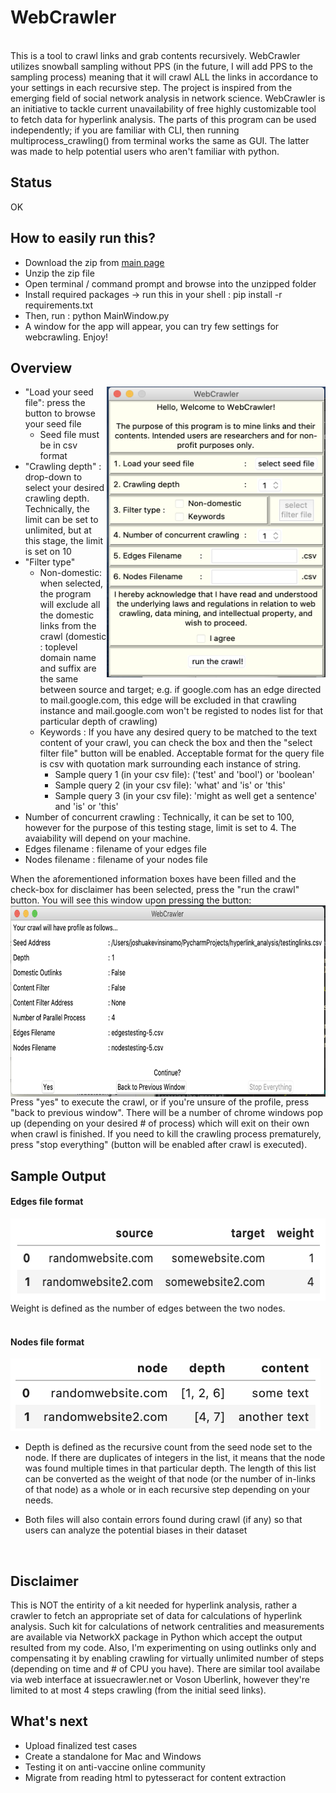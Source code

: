 # WebCrawler
<br>
This is a tool to crawl links and grab contents recursively. WebCrawler utilizes snowball sampling without PPS (in the future, I will add PPS to the sampling process) meaning that it will crawl ALL the links in accordance to your settings in each recursive step. The project is inspired from the emerging field of social network analysis in network science. WebCrawler is an initiative to tackle current unavailability of free highly customizable tool to fetch data for hyperlink analysis. The parts of this program can be used independently; if you are familiar with CLI, then running multiprocess_crawling() from terminal works the same as GUI. The latter was made to help potential users who aren't familiar with python. 


## Status
OK

## How to easily run this?
- Download the zip from [main page](https://github.com/jksinamo/sampleCode/#samplecode)
- Unzip the zip file
- Open terminal / command prompt and browse into the unzipped folder
- Install required packages -> run this in your shell : pip install -r requirements.txt
- Then, run : python MainWindow.py 
- A window for the app will appear, you can try few settings for webcrawling. Enjoy! 

## Overview

<img src="other/mainwindow.png" width="350" height="465" align = "right">

- "Load your seed file": press the button to browse your seed file
  - Seed file must be in csv format 
- "Crawling depth" : drop-down to select your desired crawling depth. Technically, the limit can be set to unlimited, but at this stage, the limit is set on 10
- "Filter type"
  - Non-domestic: when selected, the program will exclude all the domestic links from the crawl (domestic : toplevel domain name and suffix are the same between source and target; e.g. if google.com has an edge directed to mail.google.com, this edge will be excluded in that crawling instance and mail.google.com won't be registed to nodes list for that particular depth of crawling)
  - Keywords : If you have any desired query to be matched to the text content of your crawl, you can check the box and then the "select filter file" button will be enabled. Acceptable format for the query file is csv with quotation mark surrounding each instance of string. 
    - Sample query 1 (in your csv file): ('test' and 'bool') or 'boolean' 
    - Sample query 2 (in your csv file): 'what' and 'is' or 'this' 
    - Sample query 3 (in your csv file): 'might as well get a sentence' and 'is' or 'this' 
- Number of concurrent crawling : Technically, it can be set to 100, however for the purpose of this testing stage, limit is set to 4. The avaiability will depend on your machine.
- Edges filename : filename of your edges file
- Nodes filename : filename of your nodes file
   

When the aforementioned information boxes have been filled and the check-box for disclaimer has been selected, press the "run the crawl" button. You will see this window upon pressing the button:
<br>
<img src="other/review.png" width="716" height="306" align = "center">
<br>
Press "yes" to execute the crawl, or if you're unsure of the profile, press "back to previous window". There will be a number of chrome windows pop up (depending on your desired # of process) which will exit on their own when crawl is finished. If you need to kill the crawling process prematurely, press "stop everything" (button will be enabled after crawl is executed).


## Sample Output

#### Edges file format
<img src="other/edgesExample.png" width="564" height="132">
<br>
Weight is defined as the number of edges between the two nodes.
<br>
<br>

#### Nodes file format
<img src="other/nodesExample.png" width="496" height="116"> 
<br>

* Depth is defined as the recursive count from the seed node set to the node. If there are duplicates of integers in the list, it means that the node was found multiple times in that particular depth. The length of this list can be converted as the weight of that node (or the number of in-links of that node) as a whole or in each recursive step depending on your needs. 

* Both files will also contain errors found during crawl (if any) so that users can analyze the potential biases in their dataset
<br>

## Disclaimer
This is NOT the entirity of a kit needed for hyperlink analysis, rather a crawler to fetch an appropriate set of data for calculations of hyperlink analysis. Such kit for calculations of network centralities and measurements are available via NetworkX package in Python which accept the output resulted from my code. Also, I'm experimenting on using outlinks only and compensating it by enabling crawling for virtually unlimited number of steps (depending on time and # of CPU you have). There are similar tool availabe via web interface at issuecrawler.net or Voson Uberlink, however they're limited to at most 4 steps crawling (from the initial seed links).
<br>

## What's next 
- Upload finalized test cases
- Create a standalone for Mac and Windows
- Testing it on anti-vaccine online community
- Migrate from reading html to pytesseract for content extraction
